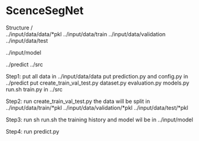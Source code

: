 # ScenceSegNet

Structure /<br>
 ../input/data/data/*pkl
 ../input/data/train
 ../input/data/validation
 ../input/data/test
 
 ../input/model
 
 ../predict
 ../src
 
 Step1: 
  put all data in  ../input/data/data
  put prediction.py and config.py in ../predict
  put 
    create_train_val_test.py
    dataset.py
    evaluation.py
    models.py
    run.sh
    train.py
  in ../src
 
 Step2:
  run create_train_val_test.py
  the data will be split in 
    ../input/data/train/*pkl
    ../input/data/validation/*pkl
    ../input/data/test/*pkl
    
  Step3:
   run sh run.sh
   the training history and model wil be in
    ../input/model
    
  Step4:
    run predict.py
    
